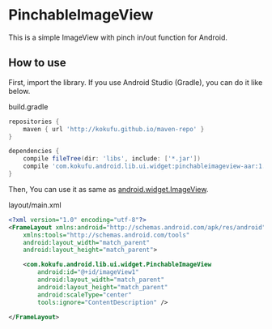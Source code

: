 PinchableImageView
==================

This is a simple ImageView with pinch in/out function for Android.

## How to use
First, import the library. If you use Android Studio (Gradle), you can do it like below.

build.gradle
```gradle
repositories {
    maven { url 'http://kokufu.github.io/maven-repo' }
}

dependencies {
    compile fileTree(dir: 'libs', include: ['*.jar'])
    compile 'com.kokufu.android.lib.ui.widget:pinchableimageview-aar:1.1'
}
```

Then, You can use it as same as [android.widget.ImageView](http://developer.android.com/reference/android/widget/ImageView.html).

layout/main.xml
```xml
<?xml version="1.0" encoding="utf-8"?>
<FrameLayout xmlns:android="http://schemas.android.com/apk/res/android"
    xmlns:tools="http://schemas.android.com/tools"
    android:layout_width="match_parent"
    android:layout_height="match_parent">

    <com.kokufu.android.lib.ui.widget.PinchableImageView
        android:id="@+id/imageView1"
        android:layout_width="match_parent"
        android:layout_height="match_parent"
        android:scaleType="center"
        tools:ignore="ContentDescription" />

</FrameLayout>
```
